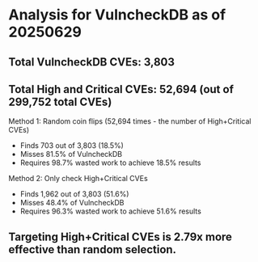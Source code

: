 # Analysis for VulncheckDB as of 20250629

## Total VulncheckDB CVEs: 3,803
## Total High and Critical CVEs: 52,694 (out of 299,752 total CVEs)

Method 1: Random coin flips (52,694 times - the number of High+Critical CVEs)
  - Finds 703 out of 3,803 (18.5%)
  - Misses 81.5% of VulncheckDB
  - Requires 98.7% wasted work to achieve 18.5% results

Method 2: Only check High+Critical CVEs
  - Finds 1,962 out of 3,803 (51.6%)
  - Misses 48.4% of VulncheckDB
  - Requires 96.3% wasted work to achieve 51.6% results

## Targeting High+Critical CVEs is 2.79x more effective than random selection.
